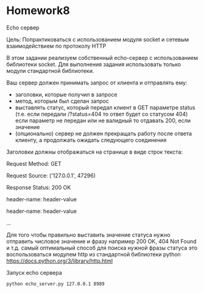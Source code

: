 # Homework8

Echo сервер

Цель:
Попрактиковаться с использованием модуля socket и сетевым взаимодействием по протоколу HTTP

В этом задании реализуем собственный echo-сервер с использованием библиотеки socket. Для выполнения задания использовать только модули стандартной библиотеки.

Ваш сервер должен принимать запрос от клиента и отправлять ему:

- заголовки, которые получил в запросе
- метод, которым был сделан запрос
- выставлять статус, который передал клиент в GET параметре status (т.е. если передали /?status=404 то ответ будет со статусом 404) если параметр не передан или не валидный то отдавать 200, если значение
- (опционально) сервер не должен прекращать работу после ответа клиенту, а продолжать ожидать следующего соединения

Заголовки должны отображаться на странице в виде строк текста:

Request Method: GET

Request Source: ('127.0.0.1', 47296)

Response Status: 200 OK

header-name: header-value

header-name: header-value

...

Для того чтобы правильно выставить значение статуса нужно отправить числовое значение и фразу например 200 OK, 404 Not Found и т.д. самый оптимальный способ для поиска нужной фразы статуса это воспользоваться модулем http из стандартной библиотеки python https://docs.python.org/3/library/http.html

Запуск echo сервера

```bash
python echo_server.py 127.0.0.1 8989
```

